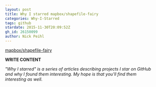 ```yaml
---
layout: post
title: Why I starred mapbox/shapefile-fairy
categories: Why-I-Starred
tags: github
stardate: 2015-11-30T20:09:52Z
gh_id: 26150099
author: Nick Peihl
---
```


[mapbox/shapefile-fairy](star.repo.html_url)

**WRITE CONTENT**

*"Why I starred" is a series of articles describing projects I star on GitHub and why I found them interesting. My hope is that you'll find them interesting as well.*

